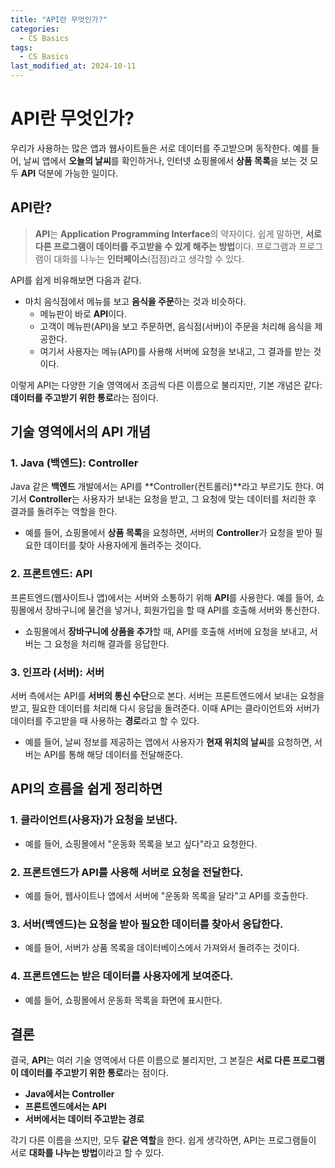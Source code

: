 ```yaml
---
title: "API란 무엇인가?"
categories:
  - CS Basics
tags:
  - CS Basics
last_modified_at: 2024-10-11
---
```


# API란 무엇인가?

우리가 사용하는 많은 앱과 웹사이트들은 서로 데이터를 주고받으며 동작한다. 예를 들어, 날씨 앱에서 **오늘의 날씨**를 확인하거나, 인터넷 쇼핑몰에서 **상품 목록**을 보는 것 모두 **API** 덕분에 가능한 일이다.

## API란?

> **API**는 **Application Programming Interface**의 약자이다. 쉽게 말하면, **서로 다른 프로그램이 데이터를 주고받을 수 있게 해주는 방법**이다. 프로그램과 프로그램이 대화를 나누는 **인터페이스**(접점)라고 생각할 수 있다.

API를 쉽게 비유해보면 다음과 같다.  
- 마치 음식점에서 메뉴를 보고 **음식을 주문**하는 것과 비슷하다.  
  - 메뉴판이 바로 **API**이다.  
  - 고객이 메뉴판(API)을 보고 주문하면, 음식점(서버)이 주문을 처리해 음식을 제공한다.  
  - 여기서 사용자는 메뉴(API)를 사용해 서버에 요청을 보내고, 그 결과를 받는 것이다.

이렇게 API는 다양한 기술 영역에서 조금씩 다른 이름으로 불리지만, 기본 개념은 같다: **데이터를 주고받기 위한 통로**라는 점이다.

## 기술 영역에서의 API 개념

### 1. **Java (백엔드)**: **Controller**

Java 같은 **백엔드** 개발에서는 API를 **Controller(컨트롤러)**라고 부르기도 한다. 여기서 **Controller**는 사용자가 보내는 요청을 받고, 그 요청에 맞는 데이터를 처리한 후 결과를 돌려주는 역할을 한다.

- 예를 들어, 쇼핑몰에서 **상품 목록**을 요청하면, 서버의 **Controller**가 요청을 받아 필요한 데이터를 찾아 사용자에게 돌려주는 것이다.

### 2. **프론트엔드**: **API**

프론트엔드(웹사이트나 앱)에서는 서버와 소통하기 위해 **API**를 사용한다. 예를 들어, 쇼핑몰에서 장바구니에 물건을 넣거나, 회원가입을 할 때 API를 호출해 서버와 통신한다.

- 쇼핑몰에서 **장바구니에 상품을 추가**할 때, API를 호출해 서버에 요청을 보내고, 서버는 그 요청을 처리해 결과를 응답한다.

### 3. **인프라 (서버)**: **서버**

서버 측에서는 API를 **서버의 통신 수단**으로 본다. 서버는 프론트엔드에서 보내는 요청을 받고, 필요한 데이터를 처리해 다시 응답을 돌려준다. 이때 API는 클라이언트와 서버가 데이터를 주고받을 때 사용하는 **경로**라고 할 수 있다.

- 예를 들어, 날씨 정보를 제공하는 앱에서 사용자가 **현재 위치의 날씨**를 요청하면, 서버는 API를 통해 해당 데이터를 전달해준다.

## API의 흐름을 쉽게 정리하면

### 1. **클라이언트**(사용자)가 요청을 보낸다.
- 예를 들어, 쇼핑몰에서 "운동화 목록을 보고 싶다"라고 요청한다.

### 2. **프론트엔드**가 **API**를 사용해 서버로 요청을 전달한다.
- 예를 들어, 웹사이트나 앱에서 서버에 "운동화 목록을 달라"고 API를 호출한다.

### 3. **서버**(백엔드)는 요청을 받아 필요한 데이터를 찾아서 응답한다.
- 예를 들어, 서버가 상품 목록을 데이터베이스에서 가져와서 돌려주는 것이다.

### 4. **프론트엔드**는 받은 데이터를 사용자에게 보여준다.
- 예를 들어, 쇼핑몰에서 운동화 목록을 화면에 표시한다.

## 결론

결국, **API**는 여러 기술 영역에서 다른 이름으로 불리지만, 그 본질은 **서로 다른 프로그램이 데이터를 주고받기 위한 통로**라는 점이다.  
- **Java에서는 Controller**  
- **프론트엔드에서는 API**  
- **서버에서는 데이터 주고받는 경로**  

각기 다른 이름을 쓰지만, 모두 **같은 역할**을 한다. 쉽게 생각하면, API는 프로그램들이 서로 **대화를 나누는 방법**이라고 할 수 있다.
